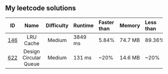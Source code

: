 ## My leetcode solutions

|                             ID                             |         Name          | Difficulty | Runtime | Faster than | Memory  | Less than |
| :--------------------------------------------------------: | :-------------------: | :--------: | :------ | :---------- | :------ | :-------- |
|       [146](https://leetcode.com/problems/lru-cache)       |       LRU Cache       |   Medium   | 3849 ms | 5.84%       | 74.7 MB | 89.36%    |
| [622](https://leetcode.com/problems/design-circular-queue) | Design Circular Queue |   Medium   | 131 ms  | ~20%        | 14.6 MB | ~20%      |